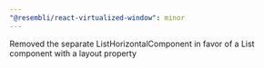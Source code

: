 ```yaml
---
"@resembli/react-virtualized-window": minor
---
```


Removed the separate ListHorizontalComponent in favor of a List component with a layout property
